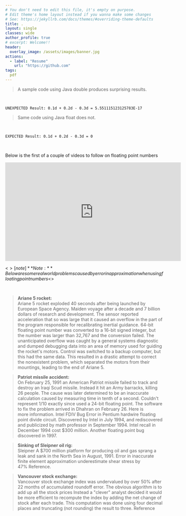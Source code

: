 ```yaml
---
# You don't need to edit this file, it's empty on purpose.
# Edit theme's home layout instead if you wanna make some changes
# See: https://jekyllrb.com/docs/themes/#overriding-theme-defaults
title: .                                                      
layout: single
classes: wide
author_profile: true
# excerpt: Welcome!!
header:
  overlay_image: /assets/images/banner.jpg
actions:
  - label: "Resume"
    url: "https://github.com"
tags:
  pdf
---
```

<div id="adobe-dc-view" style="width: 800px;"></div>

> A sample code using Java double produces surprising results.
<br/>

```UNEXPECTED Result: 0.1d + 0.2d - 0.3d = 5.551115123125783E-17 ```

<script src="https://gist.github.com/viraj-vs/041d25ef3fd2913e8e99f3731d06aca9.js"></script>

> Same code using Java float does not.
<br/>

```EXPECTED Result: 0.1d + 0.2d - 0.3d = 0 ```
<script src="https://gist.github.com/viraj-vs/b7816ec8892a12c82aba4535aa90cb5b.js"></script>

<br/>

Below is the first of a couple of videos to follow on floating point numbers

<iframe width="560" height="315" src="https://www.youtube-nocookie.com/embed/u8WjMyR6Xh4" title="YouTube video player" frameborder="0" allow="accelerometer; autoplay; clipboard-write; encrypted-media; gyroscope; picture-in-picture" allowfullscreen></iframe>

<br/>

<$>[note]
**Note:** Below are some real world problems caused by error in approximation when using floating point numbers
<$>

<br/>

> **Ariane 5 rocket:** <br />
> Ariane 5 rocket exploded 40 seconds after being launched by European Space Agency. Maiden voyage after a decade and 7 billion dollars of research and development. The sensor reported acceleration that so was large that it caused an overflow in the part of the program responsible for recalibrating inertial guidance. 64-bit floating point number was converted to a 16-bit signed integer, but the number was larger than 32,767 and the conversion failed. The unanticipated overflow was caught by a general systems diagnostic and dumped debugging data into an area of memory used for guiding the rocket's motors. Control was switched to a backup computer, but this had the same data. This resulted in a drastic attempt to correct the nonexistent problem, which separated the motors from their mountings, leading to the end of Ariane 5.

> **Patriot missile accident:** <br />
> On February 25, 1991 an American Patriot missile failed to track and destroy an Iraqi Scud missile. Instead it hit an Army barracks, killing 26 people. The cause was later determined to be an inaccurate calculation caused by measuring time in tenth of a second. Couldn't represent 1/10 exactly since used a 24-bit floating point. The software to fix the problem arrived in Dhahran on February 26. Here is more information.
Intel FDIV Bug Error in Pentium hardwire floating point divide circuit. Discovered by Intel in July 1994, and rediscovered and publicized by math professor in September 1994. Intel recall in December 1994 cost $300 million. Another floating point bug discovered in 1997.

> **Sinking of Sleipner oil rig:** <br />
> Sleipner A $700 million platform for producing oil and gas sprang a leak and sank in the North Sea in August, 1991. Error in inaccurate finite element approximation underestimate shear stress by 47% Reference.

> **Vancouver stock exchange:** <br />
> Vancouver stock exchange index was undervalued by over 50% after 22 months of accumulated roundoff error. The obvious algorithm is to add up all the stock prices Instead a "clever" analyst decided it would be more efficient to recompute the index by adding the net change of stock after each trade. This computation was done using four decimal places and truncating (not rounding) the result to three. Reference
